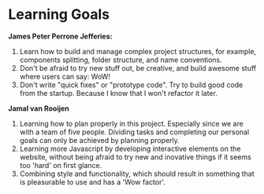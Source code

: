 # Learning Goals

**James Peter Perrone Jefferies:**

1. Learn how to build and manage complex project structures, for example, components splitting, folder structure, and name conventions.
2. Don't be afraid to try new stuff out, be creative, and build awesome stuff where users can say: WoW!
3. Don't write "quick fixes" or "prototype code". Try to build good code from the startup. Because I know that I won't refactor it later.

**Jamal van Rooijen**

1. Learning how to plan properly in this project. Especially since we are with a team of five people. Dividing tasks and completing our personal goals can only be achieved by planning properly.
2. Learning more Javascript by developing interactive elements on the website, without being afraid to try new and inovative things if it seems too 'hard' on first glance.
3. Combining style and functionality, which should result in something that is pleasurable to use and has a 'Wow factor'. 